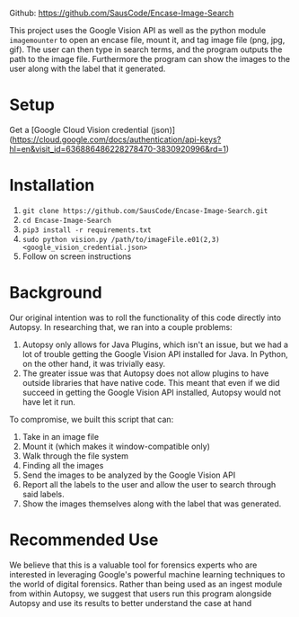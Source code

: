 Github: https://github.com/SausCode/Encase-Image-Search

This project uses the Google Vision API as well as the python module 
`imagemounter` to open an encase file, mount it, and tag image file (png, jpg, 
gif).  The user can then type in search terms, and the program outputs the path 
to the image file. Furthermore the program can show the images to the user 
along with the label that it generated.


# Setup 
Get a [Google Cloud Vision credential (json)] 
(https://cloud.google.com/docs/authentication/api-keys?hl=en&visit_id=636886486228278470-3830920996&rd=1)

# Installation
1. `git clone https://github.com/SausCode/Encase-Image-Search.git`
2. `cd Encase-Image-Search`
3. `pip3 install -r requirements.txt`
4. `sudo python vision.py /path/to/imageFile.e01(2,3) <google_vision_credential.json>`
5. Follow on screen instructions

# Background
Our original intention was to roll the functionality of this code directly into 
Autopsy.  In researching that, we ran into a couple problems:

1. Autopsy only allows for Java Plugins, which isn't an issue, but we had a lot 
of trouble getting the Google Vision API installed for Java. In Python, on the 
other hand, it was trivially easy.
2. The greater issue was that Autopsy does not allow plugins to have outside 
libraries that have native code. This meant that even if we did succeed in 
getting the Google Vision API installed, Autopsy would not have let it run.

To compromise, we built this script that can: 
1. Take in an image file
2. Mount it (which makes it window-compatible only)
3. Walk through the file system
4. Finding all the images
5. Send the images to be analyzed by the Google Vision API
6. Report all the labels to the user and allow the user to search through
said labels.
7. Show the images themselves along with the label that was generated.

# Recommended Use
We believe that this is a valuable tool for forensics experts who are interested
in leveraging Google's powerful machine learning techniques to the world of 
digital forensics. Rather than being used as an ingest module from within 
Autopsy, we suggest that users run this program alongside Autopsy and use its
results to better understand the case at hand

